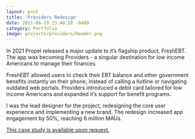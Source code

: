 ```yaml
---
layout: post
title: 'Providers Redesign'
date: 2021-06-19 23:40:28 -0400
category: Portfolio
image: projects/providers/header.png
---
```


In 2021 Propel released a major update to it’s flagship product, FreshEBT. The app was becoming Providers - a singular destination for low income Americans to manage their finances.

FreshEBT allowed users to check their EBT balance and other government benefits instantly on their phone, instead of calling a hotline or navigating outdated web portals. Providers introduced a debit card tailored for low income Americans and expanded it’s support for benefit programs.

I was the lead designer for the project, redesigning the core user experience and implementing a new brand. The redesign increased app engagement by 50%, reaching 6 million MAUs.

[This case study is available upon request.](mailto:lkpttn@gmail.com?subject=Portfolio)
